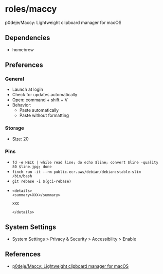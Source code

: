 # roles/maccy
p0deje/Maccy: Lightweight clipboard manager for macOS



## Dependencies
- homebrew



## Preferences
### General
- Launch at login
- Check for updates automatically
- Open: command + shift + V
- Behavior:
  - Paste automatically
  - Paste without formatting


### Storage
- Size: 20


### Pins
- `fd -e HEIC | while read line; do echo $line; convert $line -quality 80 $line.jpg; done`
- `finch run -it --rm public.ecr.aws/debian/debian:stable-slim /bin/bash`
- `git rebase -i $(gci-rebase)`
- 
  ```
  <details>
  <summary>XXX</summary>
  
  XXX
  
  </details>
  ```



## System Settings
- System Settings > Privacy & Security > Accessibility > Enable



## References
- [p0deje/Maccy: Lightweight clipboard manager for macOS](https://github.com/p0deje/Maccy)

